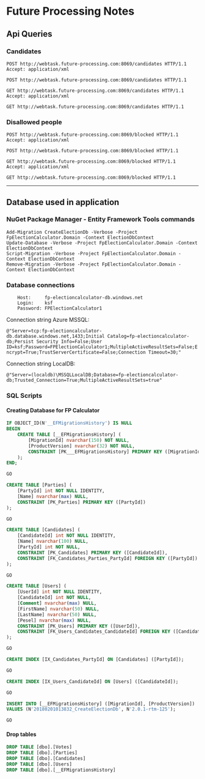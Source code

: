 # Future Processing Notes

## Api Queries

### Candidates

```http
POST http://webtask.future-processing.com:8069/candidates HTTP/1.1
Accept: application/xml
```

```http
POST http://webtask.future-processing.com:8069/candidates HTTP/1.1
```

```http
GET http://webtask.future-processing.com:8069/candidates HTTP/1.1
Accept: application/xml
```

```http
GET http://webtask.future-processing.com:8069/candidates HTTP/1.1
```

### Disallowed people

```http
POST http://webtask.future-processing.com:8069/blocked HTTP/1.1
Accept: application/xml
```

```http
POST http://webtask.future-processing.com:8069/blocked HTTP/1.1
```

```http
GET http://webtask.future-processing.com:8069/blocked HTTP/1.1
Accept: application/xml
```

```http
GET http://webtask.future-processing.com:8069/blocked HTTP/1.1
```

---

## Database used in application

### NuGet Package Manager - Entity Framework Tools commands

```
Add-Migration CreateElectionDb -Verbose -Project FpElectionCalculator.Domain -Context ElectionDbContext
Update-Database -Verbose -Project FpElectionCalculator.Domain -Context ElectionDbContext
Script-Migration -Verbose -Project FpElectionCalculator.Domain -Context ElectionDbContext
Remove-Migration -Verbose -Project FpElectionCalculator.Domain -Context ElectionDbContext
```

### Database connections

```
    Host:     fp-electioncalculator-db.windows.net
    Login:    ksf
    Password: FPElectionCalculator1
```
Connection string Azure MSSQL:

`@"Server=tcp:fp-electioncalculator-db.database.windows.net,1433;Initial Catalog=fp-electioncalculator-db;Persist Security Info=False;User ID=ksf;Password=FPElectionCalculator1;MultipleActiveResultSets=False;Encrypt=True;TrustServerCertificate=False;Connection Timeout=30;"`

Connection string LocalDB:

`@"Server=(localdb)\MSSQLLocalDB;Database=fp-electioncalculator-db;Trusted_Connection=True;MultipleActiveResultSets=true"`

### SQL Scripts

#### Creating Database for FP Calculator

```sql
IF OBJECT_ID(N'__EFMigrationsHistory') IS NULL
BEGIN
    CREATE TABLE [__EFMigrationsHistory] (
        [MigrationId] nvarchar(150) NOT NULL,
        [ProductVersion] nvarchar(32) NOT NULL,
        CONSTRAINT [PK___EFMigrationsHistory] PRIMARY KEY ([MigrationId])
    );
END;

GO

CREATE TABLE [Parties] (
    [PartyId] int NOT NULL IDENTITY,
    [Name] nvarchar(max) NULL,
    CONSTRAINT [PK_Parties] PRIMARY KEY ([PartyId])
);

GO

CREATE TABLE [Candidates] (
    [CandidateId] int NOT NULL IDENTITY,
    [Name] nvarchar(100) NULL,
    [PartyId] int NOT NULL,
    CONSTRAINT [PK_Candidates] PRIMARY KEY ([CandidateId]),
    CONSTRAINT [FK_Candidates_Parties_PartyId] FOREIGN KEY ([PartyId]) REFERENCES [Parties] ([PartyId]) ON DELETE CASCADE
);

GO

CREATE TABLE [Users] (
    [UserId] int NOT NULL IDENTITY,
    [CandidateId] int NOT NULL,
    [Comment] nvarchar(max) NULL,
    [FirstName] nvarchar(50) NULL,
    [LastName] nvarchar(50) NULL,
    [Pesel] nvarchar(max) NULL,
    CONSTRAINT [PK_Users] PRIMARY KEY ([UserId]),
    CONSTRAINT [FK_Users_Candidates_CandidateId] FOREIGN KEY ([CandidateId]) REFERENCES [Candidates] ([CandidateId]) ON DELETE CASCADE
);

GO

CREATE INDEX [IX_Candidates_PartyId] ON [Candidates] ([PartyId]);

GO

CREATE INDEX [IX_Users_CandidateId] ON [Users] ([CandidateId]);

GO

INSERT INTO [__EFMigrationsHistory] ([MigrationId], [ProductVersion])
VALUES (N'20180201013832_CreateElectionDb', N'2.0.1-rtm-125');

GO
```


#### Drop tables

```sql
DROP TABLE [dbo].[Votes]
DROP TABLE [dbo].[Parties]
DROP TABLE [dbo].[Candidates]
DROP TABLE [dbo].[Users]
DROP TABLE [dbo].[__EFMigrationsHistory]
```